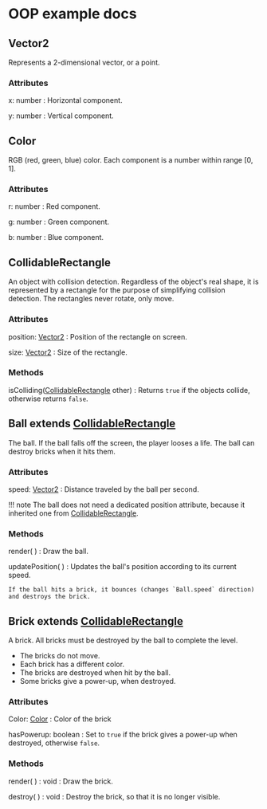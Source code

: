 # OOP example docs

## Vector2

Represents a 2-dimensional vector, or a point.

### Attributes

x: number
:	Horizontal component.

y: number
:	Vertical component.

## Color

RGB (red, green, blue) color.
Each component is a number within range [0, 1].

### Attributes

r: number
:	Red component.

g: number
:	Green component.

b: number
:	Blue component.

## CollidableRectangle

An object with collision detection. Regardless of the object's real shape, it is represented by a rectangle for the purpose of simplifying collision detection. The rectangles never rotate, only move.

### Attributes

position: [Vector2](#class-vector2)
:	Position of the rectangle on screen.

size: [Vector2](#class-vector2)
:	Size of the rectangle.

### Methods

isColliding([CollidableRectangle](#class-collidablerectangle) other)
:	Returns `true` if the objects collide, otherwise returns `false`.

## Ball extends [CollidableRectangle](#class-collidablerectangle)

The ball. If the ball falls off the screen, the player looses a life. The ball can destroy bricks when it hits them.

### Attributes

speed: [Vector2](#class-vector2)
:	Distance traveled by the ball per second.

!!! note
	The ball does not need a dedicated position attribute, because it inherited one from [CollidableRectangle](#class-collidablerectangle).

### Methods

render( )
:	Draw the ball.

updatePosition( )
:	Updates the ball's position according to its current speed.

	If the ball hits a brick, it bounces (changes `Ball.speed` direction) and destroys the brick.

## Brick extends [CollidableRectangle](#class-collidablerectangle)

A brick. All bricks must be destroyed by the ball to complete the level.

* The bricks do not move.
* Each brick has a different color.
* The bricks are destroyed when hit by the ball.
* Some bricks give a power-up, when destroyed.

### Attributes

Color: [Color](#class-color)
:	Color of the brick

hasPowerup: boolean
:	Set to `true` if the brick gives a power-up when destroyed, otherwise `false`.


### Methods

render( ) : void
:	Draw the brick.

destroy( ) : void
:	Destroy the brick, so that it is no longer visible.